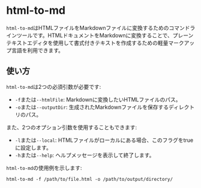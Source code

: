 # html-to-md

`html-to-md`はHTMLファイルをMarkdownファイルに変換するためのコマンドラインツールです。HTMLドキュメントをMarkdownに変換することで、プレーンテキストエディタを使用して書式付きテキストを作成するための軽量マークアップ言語を利用できます。

## 使い方

`html-to-md`は2つの必須引数が必要です:

- `-f`または`--htmlFile`: Markdownに変換したいHTMLファイルのパス。
- `-o`または`--outputDir`: 生成されたMarkdownファイルを保存するディレクトリのパス。

また、2つのオプション引数を使用することもできます:
- `-l`または`--local`: HTMLファイルがローカルにある場合、このフラグをtrueに設定します。
- `-h`または`--help`: ヘルプメッセージを表示して終了します。

`html-to-md`の使用例を示します:

```
html-to-md -f /path/to/file.html -o /path/to/output/directory/
```
